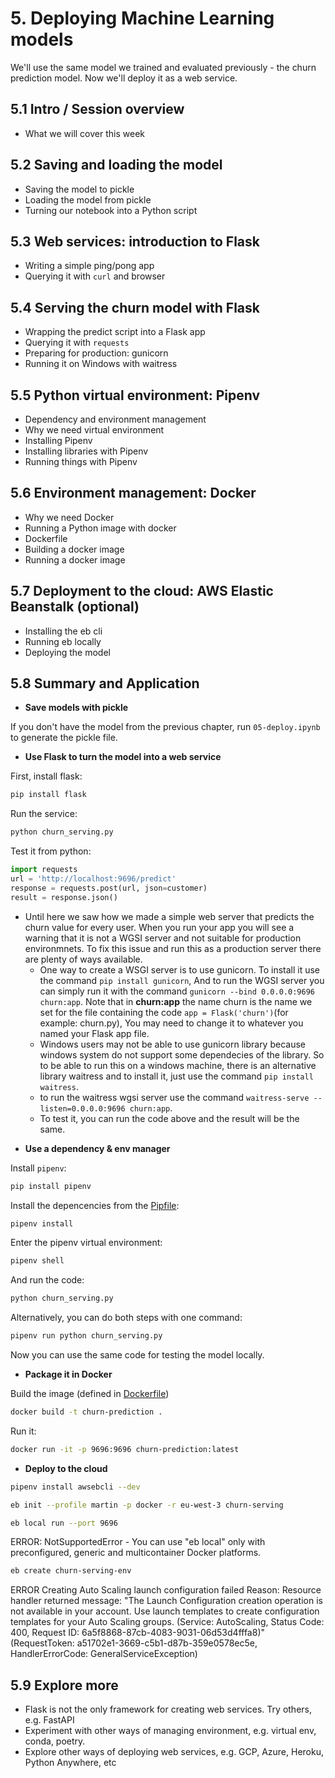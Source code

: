 # 5. Deploying Machine Learning models 

We'll use the same model we trained and evaluated
previously - the churn prediction model. Now we'll
deploy it as a web service.

## 5.1 Intro / Session overview

* What we will cover this week

## 5.2 Saving and loading the model

* Saving the model to pickle
* Loading the model from pickle
* Turning our notebook into a Python script

## 5.3 Web services: introduction to Flask

* Writing a simple ping/pong app
* Querying it with `curl` and browser

## 5.4 Serving the churn model with Flask

* Wrapping the predict script into a Flask app
* Querying it with `requests` 
* Preparing for production: gunicorn
* Running it on Windows with waitress

## 5.5 Python virtual environment: Pipenv

* Dependency and environment management
* Why we need virtual environment
* Installing Pipenv
* Installing libraries with Pipenv
* Running things with Pipenv

## 5.6 Environment management: Docker

* Why we need Docker
* Running a Python image with docker
* Dockerfile
* Building a docker image
* Running a docker image

## 5.7 Deployment to the cloud: AWS Elastic Beanstalk (optional)

* Installing the eb cli
* Running eb locally
* Deploying the model

## 5.8 Summary and Application

* **Save models with pickle**

If you don't have the model from the previous chapter, run `05-deploy.ipynb` to generate the pickle file.

* **Use Flask to turn the model into a web service**

First, install flask:

```bash
pip install flask
```

Run the service:

```bash
python churn_serving.py
```

Test it from python:

```python
import requests
url = 'http://localhost:9696/predict'
response = requests.post(url, json=customer)
result = response.json()
```

 - Until here we saw how we made a simple web server that predicts the churn value for every user. When you run your app you will see a warning that it is not a WGSI server and not suitable for production environmnets. To fix this issue and run this as a production server there are plenty of ways available. 
   - One way to create a WSGI server is to use gunicorn. To install it use the command ```pip install gunicorn```, And to run the WGSI server you can simply run it with the   command ```gunicorn --bind 0.0.0.0:9696 churn:app```. Note that in __churn:app__ the name churn is the name we set for the file containing the code ```app = Flask('churn')```(for example: churn.py), You may need to change it to whatever you named your Flask app file.  
   -  Windows users may not be able to use gunicorn library because windows system do not support some dependecies of the library. So to be able to run this on a windows machine, there is an alternative library waitress and to install it, just use the command ```pip install waitress```. 
   -  to run the waitress wgsi server use the command ```waitress-serve --listen=0.0.0.0:9696 churn:app```.
   -  To test it, you can run the code above and the result will be the same.

* **Use a dependency & env manager**

Install `pipenv`:

```bash
pip install pipenv
```

Install the depencencies from the [Pipfile](Pipfile):

```bash
pipenv install
```

Enter the pipenv virtual environment:

```bash
pipenv shell
```

And run the code:

```bash
python churn_serving.py
```

Alternatively, you can do both steps with one command:

```bash
pipenv run python churn_serving.py
```

Now you can use the same code for testing the model locally.

* **Package it in Docker**

Build the image (defined in [Dockerfile](Dockerfile))

```bash
docker build -t churn-prediction .
```

Run it:

```bash
docker run -it -p 9696:9696 churn-prediction:latest
```

* **Deploy to the cloud**

```bash
pipenv install awsebcli --dev
```

```bash
eb init --profile martin -p docker -r eu-west-3 churn-serving
```

```bash
eb local run --port 9696
```
ERROR: NotSupportedError - You can use "eb local" only with preconfigured, generic and multicontainer Docker platforms.

```bash
eb create churn-serving-env
```
ERROR   Creating Auto Scaling launch configuration failed Reason: Resource handler returned message: "The Launch Configuration creation operation is not available in your account. Use launch templates to create configuration templates for your Auto Scaling groups. (Service: AutoScaling, Status Code: 400, Request ID: 6a5f8868-87cb-4083-9031-06d53d4fffa8)" (RequestToken: a51702e1-3669-c5b1-d87b-359e0578ec5e, HandlerErrorCode: GeneralServiceException)

## 5.9 Explore more

* Flask is not the only framework for creating web services. Try others, e.g. FastAPI
* Experiment with other ways of managing environment, e.g. virtual env, conda, poetry.
* Explore other ways of deploying web services, e.g. GCP, Azure, Heroku, Python Anywhere, etc


